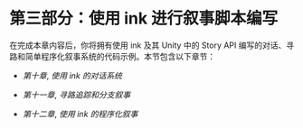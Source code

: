 # 第三部分：**使用 ink 进行叙事脚本编写**

在完成本章内容后，你将拥有使用 ink 及其 Unity 中的 Story API 编写的对话、寻路和简单程序化叙事系统的代码示例。本节包含以下章节：

+   *第十章*, *使用 ink 的对话系统*

+   *第十一章*, *寻路追踪和分支叙事*

+   *第十二章*, *使用 ink 的程序化叙事*
